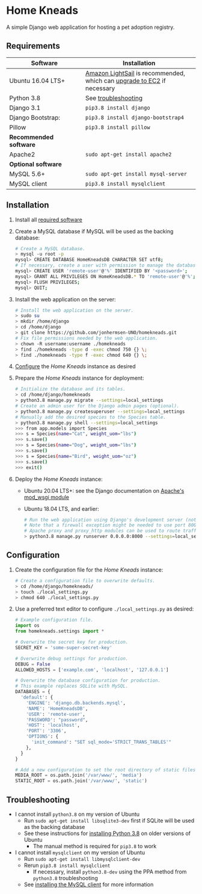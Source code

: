 # Home Kneads

A simple Django web application for hosting a pet adoption registry.

## Requirements

| Software | Installation |
| -------- | ------------ |
| Ubuntu 16.04 LTS+ | [Amazon LightSail](https://aws.amazon.com/getting-started/hands-on/launch-a-virtual-machine/) is recommended,<br> which can [upgrade to EC2](https://aws.amazon.com/lightsail/features/upgrade-to-ec2/) if necessary |
| Python 3.8 | See [troubleshooting](#troubleshooting) |
| Django 3.1 | `pip3.8 install django` |
| Django Bootstrap: | `pip3.8 install django-bootstrap4` |
| Pillow | `pip3.8 install pillow` |
| **Recommended software** | |
| Apache2 | `sudo apt-get install apache2` |
| **Optional software** | |
| MySQL 5.6+ | `sudo apt-get install mysql-server` |
| MySQL client | `pip3.8 install mysqlclient` |

## Installation

1. Install all [required software](#requirements)
1. Create a MySQL database if MySQL will be used as the backing database:

    ```bash
    # Create a MySQL database.
    > mysql -u root -p
    mysql> CREATE DATABASE HomeKneadsDB CHARACTER SET utf8;
    # If necessary, create a user with permission to manage the database.
    mysql> CREATE USER 'remote-user'@'%' IDENTIFIED BY '<password>';
    mysql> GRANT ALL PRIVILEGES ON HomeKneadsDB.* TO 'remote-user'@'%';
    mysql> FLUSH PRIVILEGES;
    mysql> QUIT;
    ```

1. Install the web application on the server:

    ```bash
    # Install the web application on the server.
    > sudo su
    > mkdir /home/django
    > cd /home/django
    > git clone https://github.com/jonhermsen-UNO/homekneads.git
    # Fix file permissions needed by the web application.
    > chown -R username:username ./homekneads
    > find ./homekneads -type d -exec chmod 750 {} \;
    > find ./homekneads -type f -exec chmod 640 {} \;
    ```

1. [Configure](#configuration) the *Home Kneads* instance as desired
1. Prepare the *Home Kneads* instance for deployment:

    ```bash
    # Initialize the database and its tables.
    > cd /home/django/homekneads
    > python3.8 manage.py migrate --settings=local_settings
    # Create an admin user for the Django admin pages (optional).
    > python3.8 manage.py createsuperuser --settings=local_settings
    # Manually add the desired species to the Species table.
    > python3.8 manage.py shell --settings=local_settings
    >>> from app.models import Species
    >>> s = Species(name="Cat", weight_uom="lbs")
    >>> s.save()
    >>> s = Species(name="Dog", weight_uom="lbs")
    >>> s.save()
    >>> s = Species(name="Bird", weight_uom="oz")
    >>> s.save()
    >>> exit()
    ```

1. Deploy the *Home Kneads* instance:

    * Ubuntu 20.04 LTS+: see the Django documentation on [Apache's mod_wsgi module](https://docs.djangoproject.com/en/3.1/howto/deployment/wsgi/modwsgi/)
    * Ubuntu 18.04 LTS, and earlier:

      ```bash
      # Run the web application using Django's development server (not recommended).
      # Note that a firewall exception might be needed to use port 8000, otherwise the
      # Apache proxy and proxy_http modules can be used to route traffic over port 80.
      > python3.8 manage.py runserver 0.0.0.0:8000 --settings=local_settings
      ```

## Configuration

1. Create the configuration file for the *Home Kneads* instance:

    ```bash
    # Create a configuration file to overwrite defaults.
    > cd /home/django/homekneads/
    > touch ./local_settings.py
    > chmod 640 ./local_settings.py
    ```

1. Use a preferred text editor to configure `./local_settings.py` as desired:

    ```python
    # Example configuration file.
    import os
    from homekneads.settings import *

    # Overwrite the secret key for production.
    SECRET_KEY = 'some-super-secret-key'

    # Overwrite debug settings for production.
    DEBUG = False
    ALLOWED_HOSTS = ['example.com', 'localhost', '127.0.0.1']

    # Overwrite the database configuration for production.
    # This example replaces SQLite with MySQL.
    DATABASES = {
      'default': {
        'ENGINE': 'django.db.backends.mysql',
        'NAME': 'HomeKneadsDB',
        'USER': 'remote-user',
        'PASSWORD': "password",
        'HOST': 'localhost',
        'PORT': '3306',
        'OPTIONS': {
          'init_command': "SET sql_mode='STRICT_TRANS_TABLES'"
        },
      }
    }

    # Add a new configuration to set the root directory of static files.
    MEDIA_ROOT = os.path.join('/var/www/', 'media')
    STATIC_ROOT = os.path.join('/var/www/', 'static')
    ```

## Troubleshooting

* I cannot install `python3.8` on my version of Ubuntu
  * Run `sudo apt-get install libsqlite3-dev` first if SQLite will be used as the backing database
  * See these instructions for [installing Python 3.8](https://websiteforstudents.com/how-to-install-python-3-8-on-ubuntu-18-04-16-04/) on older versions of Ubuntu
    * The manual method is required for `pip3.8` to work
* I cannot install `mysqlclient` on my version of Ubuntu
  * Run `sudo apt-get install libmysqlclient-dev`
  * Rerun `pip3.8 install mysqlclient`
    * If necessary, install `python3.8-dev` using the PPA method from `python3.8` troubleshooting
  * See [installing the MySQL client](https://stackoverflow.com/questions/42152729/error-installing-mysqlclient-on-ubuntu-16-04-using-pip-and-python-3-6) for more information
